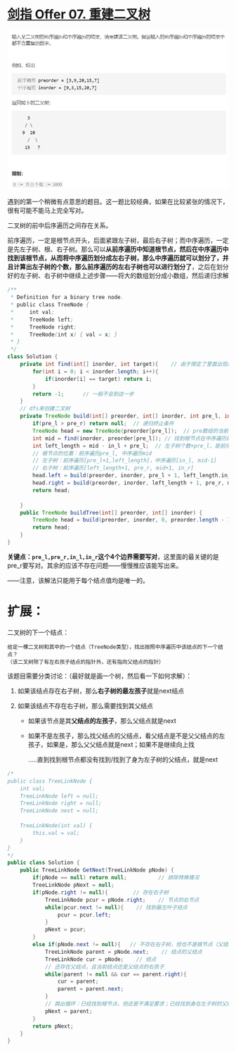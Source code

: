 # [剑指 Offer 07. 重建二叉树](https://leetcode-cn.com/problems/zhong-jian-er-cha-shu-lcof/)

<img src="pic\image-20210502132122363.png" alt="image-20210502132122363" style="zoom:67%;" />

遇到的第一个稍微有点意思的题目。这一题比较经典，如果在比较紧张的情况下，很有可能不能马上完全写对。

二叉树的前中后序遍历之间存在关系。

前序遍历，一定是根节点开头，后面紧跟左子树，最后右子树；而中序遍历，一定是先左子树、根、右子树。那么可以**从前序遍历中知道根节点，然后在中序遍历中找到该根节点，从而将中序遍历划分成左右子树，那么中序遍历就可以划分了，并且计算出左子树的个数，那么前序遍历的左右子树也可以进行划分了**，之后在划分好的左子树、右子树中继续上述步骤——将大的数组划分成小数组，然后递归求解

```java
/**
 * Definition for a binary tree node.
 * public class TreeNode {
 *     int val;
 *     TreeNode left;
 *     TreeNode right;
 *     TreeNode(int x) { val = x; }
 * }
 */
class Solution {
    private int find(int[] inorder, int target){	// 由于限定了里面出现的数字不会重复，直接遍历找即可
        for(int i = 0; i < inorder.length; i++){
            if(inorder[i] == target) return i;
        }
        return -1;		// 一般不会到这一步
    }
    // dfs来创建二叉树
    private TreeNode build(int[] preorder, int[] inorder, int pre_l, int pre_r, int in_l, int in_r){
        if(pre_l > pre_r) return null;	// 递归终止条件
        TreeNode head = new TreeNode(preorder[pre_l]);	// pre数组的当前第一个pre_l就是该子树的根结点
        int mid = find(inorder, preorder[pre_l]); // 找到根节点在中序遍历的位置，根节点在中序遍历时将左右子树分开了
        int left_length = mid - in_l + pre_l;  // 左子树个数+pre_l，是前序中左子树的范围，可以将前序遍历划分开来
        // 根节点的位置：前序遍历pre_l, 中序遍历mid
        // 左子树：前序遍历[pre_l+1,left_length]，中序遍历[in_l, mid-1]
        // 右子树：前序遍历[left_length+1, pre_r, mid+1, in_r]
        head.left = build(preorder, inorder, pre_l + 1, left_length,in_l, mid - 1);
        head.right = build(preorder, inorder, left_length + 1, pre_r, mid + 1, in_r);
        return head;

    }
    public TreeNode buildTree(int[] preorder, int[] inorder) {
        TreeNode head = build(preorder, inorder, 0, preorder.length - 1, 0, inorder.length - 1);
        return head;
    }
}
```

**关键点：`pre_l,pre_r,in_l,in_r`这个4个边界需要写对**，这里面的最关键的是pre_r要写对。其余的应该不存在问题——慢慢推应该能写出来。

——注意，该解法只能用于每个结点值均是唯一的。

# 扩展：

二叉树的下一个结点：

```
给定一棵二叉树和其中的一个结点（TreeNode类型），找出按照中序遍历中该结点的下一个结点？
（该二叉树除了有左右孩子结点的指针外，还有指向父结点的指针）
```

该题目需要分类讨论：（最好就是画一个树，然后看一下如何求解）：

1. 如果该结点存在右子树，那么**右子树的最左孩子**就是next结点

2. 如果该结点不存在右子树，那么需要找到其父结点

   - 如果该节点是其**父结点的左孩子**，那么父结点就是next

   - 如果不是左孩子，那么找父结点的父结点，看父结点是不是父父结点的左孩子，如果是，那么父父结点就是next；如果不是继续向上找

     .....直到找到根节点都没有找到/找到了身为左子树的父结点，就是next

```java
/*
public class TreeLinkNode {
    int val;
    TreeLinkNode left = null;
    TreeLinkNode right = null;
    TreeLinkNode next = null;

    TreeLinkNode(int val) {
        this.val = val;
    }
}
*/
public class Solution {
    public TreeLinkNode GetNext(TreeLinkNode pNode) {
        if(pNode == null) return null;			// 排除特殊情况
        TreeLinkNode pNext = null;
        if(pNode.right != null){        // 存在右子树
            TreeLinkNode pcur = pNode.right;    // 节点的右节点
            while(pcur.next != null){    // 找到最左叶子结点
                pcur = pcur.left;
            }
            pNext = pcur;
        }
        else if(pNode.next != null){   // 不存在右子树，但也不是根节点（父结点还有）
            TreeLinkNode parent = pNode.next;    // 结点的父结点
            TreeLinkNode cur = pNode;    // 结点
            // 还存在父结点，且当前结点还是父结点的右孩子
            while(parent != null && cur == parent.right){
                cur = parent;
                parent = parent.next;
            }
            // 跳出循环：已经找到根节点，但还是不满足要求；已经找到身在左子树的父结点了
            pNext = parent;
        }
        return pNext;
    }
}
```

